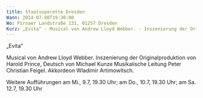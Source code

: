 ```yaml
---
title: Staatsoperette Dresden
Wann: 2014-07-08T19:30:00
Wo: Pirnaer Landstraße 131, 01257 Dresden
Kurz: „Evita“ - Musical von Andrew Lloyd Webber. - Inszenierung der Originalproduktion von Harold Prince - Musikalische Leitung Peter Christian Feigel. -  Akkordeon Wladimir Artimowitsch.
---
```


„Evita“

Musical von Andrew Lloyd Webber.
Inszenierung der Originalproduktion von Harold Prince, Deutsch von Michael Kunze
Musikalische Leitung Peter Christian Feigel.
 Akkordeon Wladimir Artimowitsch.

Weitere Aufführungen am Mi., 9.7, 19.30 Uhr; am Do., 10.7, 19.30 Uhr; am Sa. 12.7, 19.30 Uhr
